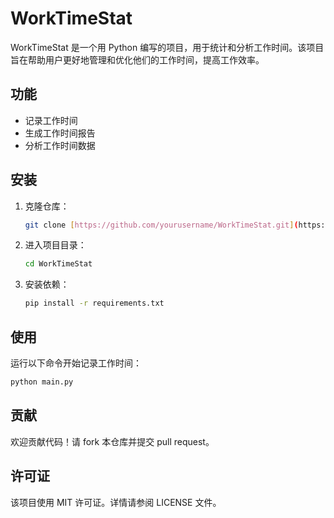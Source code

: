 # WorkTimeStat

WorkTimeStat 是一个用 Python 编写的项目，用于统计和分析工作时间。该项目旨在帮助用户更好地管理和优化他们的工作时间，提高工作效率。

## 功能

- 记录工作时间
- 生成工作时间报告
- 分析工作时间数据

## 安装

1. 克隆仓库：
    ```bash
    git clone [https://github.com/yourusername/WorkTimeStat.git](https://github.com/Starkxim/WorkTimeStat.git)
    ```
2. 进入项目目录：
    ```bash
    cd WorkTimeStat
    ```
3. 安装依赖：
    ```bash
    pip install -r requirements.txt
    ```

## 使用

运行以下命令开始记录工作时间：
```bash
python main.py
```

## 贡献

欢迎贡献代码！请 fork 本仓库并提交 pull request。

## 许可证

该项目使用 MIT 许可证。详情请参阅 LICENSE 文件。
